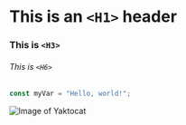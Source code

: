 # This is an `<H1>` header
### This is `<H3>`
###### This is `<H6>`

``` javascript
const myVar = "Hello, world!";
```

![Image of Yaktocat](https://octodex.github.com/images/yaktocat.png)
